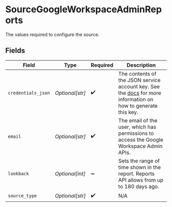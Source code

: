 # SourceGoogleWorkspaceAdminReports

The values required to configure the source.


## Fields

| Field                                                                                                                                                                                           | Type                                                                                                                                                                                            | Required                                                                                                                                                                                        | Description                                                                                                                                                                                     |
| ----------------------------------------------------------------------------------------------------------------------------------------------------------------------------------------------- | ----------------------------------------------------------------------------------------------------------------------------------------------------------------------------------------------- | ----------------------------------------------------------------------------------------------------------------------------------------------------------------------------------------------- | ----------------------------------------------------------------------------------------------------------------------------------------------------------------------------------------------- |
| `credentials_json`                                                                                                                                                                              | *Optional[str]*                                                                                                                                                                                 | :heavy_check_mark:                                                                                                                                                                              | The contents of the JSON service account key. See the <a href="https://developers.google.com/admin-sdk/reports/v1/guides/delegation">docs</a> for more information on how to generate this key. |
| `email`                                                                                                                                                                                         | *Optional[str]*                                                                                                                                                                                 | :heavy_check_mark:                                                                                                                                                                              | The email of the user, which has permissions to access the Google Workspace Admin APIs.                                                                                                         |
| `lookback`                                                                                                                                                                                      | *Optional[int]*                                                                                                                                                                                 | :heavy_minus_sign:                                                                                                                                                                              | Sets the range of time shown in the report. Reports API allows from up to 180 days ago.                                                                                                         |
| `source_type`                                                                                                                                                                                   | *Optional[str]*                                                                                                                                                                                 | :heavy_check_mark:                                                                                                                                                                              | N/A                                                                                                                                                                                             |